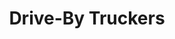 ---
title: "Drive-By Truckers"
summary: "Alternative country/Southern rock band based in Athens, Georgia, founded 1996."
image: "drive-by-truckers.jpg"
apple_music_artist_url: "https://music.apple.com/gb/artist/drive-by-truckers/330823"
---